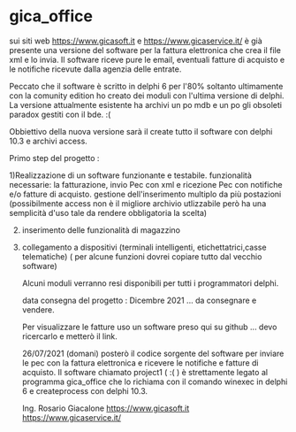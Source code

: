# gica_office

sui siti web https://www.gicasoft.it e https://www.gicaservice.it/ è già presente una versione del software per la fattura elettronica che crea il file xml e lo invia. Il software riceve pure le email, eventuali fatture di acquisto e le notifiche ricevute dalla agenzia delle entrate.

Peccato che il software è scritto in delphi 6 per l'80% soltanto ultimamente con la comunity edition ho creato dei moduli con l'ultima versione di delphi.
La versione attualmente esistente ha archivi un po mdb e un po gli obsoleti paradox gestiti con il bde. :(

Obbiettivo della nuova versione sarà il create tutto il software con delphi 10.3 e archivi access.

Primo step del progetto :

1)Realizzazione di un software funzionante e testabile. 
  funzionalità necessarie:
  la fatturazione, invio Pec con xml e ricezione Pec con notifiche e/o fatture di acquisto.
  gestione dell'inserimento multiplo da più postazioni
  (possibilmente access non è il migliore archivio utlizzabile però ha una semplicità d'uso tale da rendere obbligatoria la scelta)
  
  2) inserimento delle funzionalità di magazzino 
  3) collegamento a dispositivi (terminali intelligenti, etichettatrici,casse telematiche)
     ( per alcune funzioni dovrei copiare tutto dal vecchio software)
     
     
     Alcuni moduli verranno resi disponibili per tutti i programmatori delphi.
     
     
     data consegna del progetto : Dicembre 2021 ... da consegnare e vendere.
     
     Per visualizzare le fatture uso un software preso qui su github ... devo ricercarlo e metterò il link.
     
     26/07/2021 (domani) posterò il codice sorgente del software per inviare le pec con la fattura elettronica e ricevere le notifiche e fatture di acquisto. Il software chiamato project1 ( :( ) è strettamente legato al programma gica_office che lo richiama con il comando winexec in delphi 6 e createprocess con delphi 10.3.
     
     Ing. Rosario Giacalone
     https://www.gicasoft.it 
     https://www.gicaservice.it/
     
     
     
     
